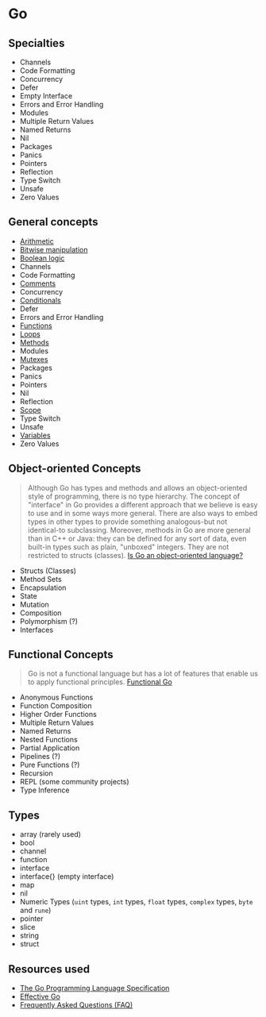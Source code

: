 # Go

## Specialties

- Channels
- Code Formatting
- Concurrency
- Defer
- Empty Interface
- Errors and Error Handling
- Modules
- Multiple Return Values
- Named Returns
- Nil
- Packages
- Panics
- Pointers
- Reflection
- Type Switch
- Unsafe
- Zero Values

## General concepts

- [Arithmetic](../../../reference/concepts/arithmetic.md)
- [Bitwise manipulation](../../../reference/concepts/bitwise_manipulation.md)
- [Boolean logic](../../../reference/concepts/boolean_logic.md)
- Channels
- Code Formatting
- [Comments](../../../reference/concepts/comments.md)
- Concurrency
- [Conditionals](../../../reference/concepts/conditionals.md)
- Defer
- Errors and Error Handling
- [Functions](../../../reference/concepts/functions.md)
- [Loops](../../../reference/concepts/loops.md)
- [Methods](../../../reference/concepts/methods.md)
- Modules
- [Mutexes](../../../reference/concepts/locking.md)
- Packages
- Panics
- Pointers
- Nil
- Reflection
- [Scope](../../../reference/concepts/scope.md)
- Type Switch
- Unsafe
- [Variables](../../../reference/concepts/variables.md)
- Zero Values

## Object-oriented Concepts

> Although Go has types and methods and allows an object-oriented style of programming, there is no type hierarchy. The concept of "interface" in Go provides a different approach that we believe is easy to use and in some ways more general. There are also ways to embed types in other types to provide something analogous-but not identical-to subclassing. Moreover, methods in Go are more general than in C++ or Java: they can be defined for any sort of data, even built-in types such as plain, "unboxed" integers. They are not restricted to structs (classes). [Is Go an object-oriented language?](https://golang.org/doc/faq#Is_Go_an_object-oriented_language)

- Structs (Classes)
- Method Sets
- Encapsulation
- State
- Mutation
- Composition
- Polymorphism (?)
- Interfaces

## Functional Concepts

> Go is not a functional language but has a lot of features that enable us to apply functional principles. [Functional Go](https://medium.com/@geisonfgfg/functional-go-bc116f4c96a4)

- Anonymous Functions
- Function Composition
- Higher Order Functions
- Multiple Return Values
- Named Returns
- Nested Functions
- Partial Application
- Pipelines (?)
- Pure Functions (?)
- Recursion
- REPL (some community projects)
- Type Inference

## Types

- array (rarely used)
- bool
- channel
- function
- interface
- interface{} (empty interface)
- map
- nil
- Numeric Types (`uint` types, `int` types, `float` types, `complex` types, `byte` and `rune`)
- pointer
- slice
- string
- struct

## Resources used

- [The Go Programming Language Specification](https://golang.org/ref/spec)
- [Effective Go](https://golang.org/doc/effective_go.html)
- [Frequently Asked Questions (FAQ)](https://golang.org/doc/faq)
